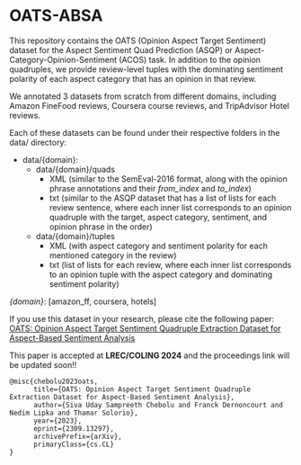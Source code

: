 # OATS-ABSA
This repository contains the OATS (Opinion Aspect Target Sentiment) dataset for the Aspect Sentiment Quad Prediction (ASQP) or Aspect-Category-Opinion-Sentiment (ACOS) task.
In addition to the opinion quadruples, we provide review-level tuples with the dominating sentiment polarity of each aspect category that has an opinion in that review. 

We annotated 3 datasets from scratch from different domains, including Amazon FineFood reviews, Coursera course reviews, and TripAdvisor Hotel reviews. 

Each of these datasets can be found under their respective folders in the data/ directory:
- data/{domain}:
  - data/{domain}/quads  
    - XML (similar to the SemEval-2016 format, along with the opinion phrase annotations and their _from_index_ and _to_index_)
    - txt (similar to the ASQP dataset that has a list of lists for each review sentence, where each inner list corresponds to an opinion quadruple with the target, aspect category, sentiment, and opinion phrase in the order)
  - data/{domain}/tuples
    - XML (with aspect category and sentiment polarity for each mentioned category in the review)
    - txt (list of lists for each review, where each inner list corresponds to an opinion tuple with the aspect category and dominating sentiment polarity)

_{domain}_: \[amazon_ff, coursera, hotels\]

If you use this dataset in your research, please cite the following paper: 
[OATS: Opinion Aspect Target Sentiment Quadruple Extraction Dataset for Aspect-Based Sentiment Analysis](https://arxiv.org/abs/2309.13297)

This paper is accepted at **LREC/COLING 2024** and the proceedings link will be updated soon!!
```
@misc{chebolu2023oats,
      title={OATS: Opinion Aspect Target Sentiment Quadruple Extraction Dataset for Aspect-Based Sentiment Analysis}, 
      author={Siva Uday Sampreeth Chebolu and Franck Dernoncourt and Nedim Lipka and Thamar Solorio},
      year={2023},
      eprint={2309.13297},
      archivePrefix={arXiv},
      primaryClass={cs.CL}
}

```
